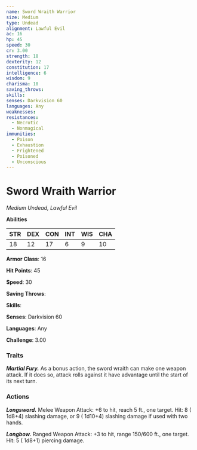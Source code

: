 ```yaml
---
name: Sword Wraith Warrior
size: Medium
type: Undead
alignment: Lawful Evil
ac: 16
hp: 45
speed: 30
cr: 3.00
strength: 18
dexterity: 12
constitution: 17
intelligence: 6
wisdom: 9
charisma: 10
saving_throws: 
skills: 
senses: Darkvision 60
languages: Any
weaknesses:
resistances:
  - Necrotic
  - Nonmagical
immunities:
  - Poison
  - Exhaustion
  - Frightened
  - Poisoned
  - Unconscious
---
```


# Sword Wraith Warrior

*Medium Undead, Lawful Evil*

**Abilities**

| STR | DEX | CON | INT | WIS | CHA |
| --- | --- | --- | --- | --- | --- |
| 18 | 12 | 17 | 6 | 9 | 10 |

**Armor Class**: 16

**Hit Points**: 45

**Speed**: 30

**Saving Throws**: 

**Skills**: 

**Senses**: Darkvision 60

**Languages**: Any

**Challenge**: 3.00


### Traits
***Martial Fury.*** As a bonus action, the sword wraith can make one weapon attack. If it does so, attack rolls against it have advantage until the start of its next turn.


### Actions
***Longsword.*** Melee Weapon Attack:  +6 to hit, reach 5 ft., one target. Hit: 8 ( 1d8+4) slashing damage, or 9 ( 1d10+4) slashing damage if used with two hands.

***Longbow.*** Ranged Weapon Attack:  +3 to hit, range 150/600 ft., one target. Hit: 5 ( 1d8+1) piercing damage.


